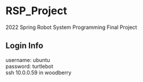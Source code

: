 # RSP_Project
2022 Spring Robot System Programming Final Project
## Login Info
username: ubuntu <br />
password: turtlebot<br />
ssh 10.0.0.59 in woodberry
